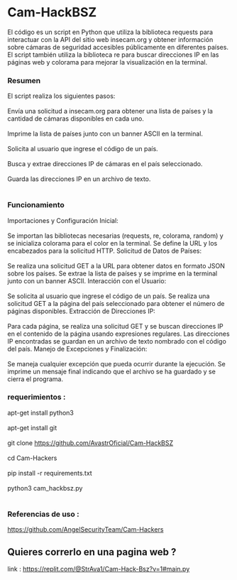 # Cam-HackBSZ
El código es un script en Python que utiliza la biblioteca requests para interactuar con la API del sitio web insecam.org y obtener información sobre cámaras de seguridad accesibles públicamente en diferentes países. El script también utiliza la biblioteca re para buscar direcciones IP en las páginas web y colorama para mejorar la visualización en la terminal.

### Resumen
El script realiza los siguientes pasos:
<br></br>
Envía una solicitud a insecam.org para obtener una lista de países y la cantidad de cámaras disponibles en cada uno.
<br></br>
Imprime la lista de países junto con un banner ASCII en la terminal.
<br></br>
Solicita al usuario que ingrese el código de un país.
<br></br>
Busca y extrae direcciones IP de cámaras en el país seleccionado.
<br></br>
Guarda las direcciones IP en un archivo de texto.
<br></br>
### Funcionamiento
Importaciones y Configuración Inicial:
<br></br>
Se importan las bibliotecas necesarias (requests, re, colorama, random) y se inicializa colorama para el color en la terminal.
Se define la URL y los encabezados para la solicitud HTTP.
Solicitud de Datos de Países:
<br></br>
Se realiza una solicitud GET a la URL para obtener datos en formato JSON sobre los países.
Se extrae la lista de países y se imprime en la terminal junto con un banner ASCII.
Interacción con el Usuario:
<br></br>
Se solicita al usuario que ingrese el código de un país.
Se realiza una solicitud GET a la página del país seleccionado para obtener el número de páginas disponibles.
Extracción de Direcciones IP:
<br></br>
Para cada página, se realiza una solicitud GET y se buscan direcciones IP en el contenido de la página usando expresiones regulares.
Las direcciones IP encontradas se guardan en un archivo de texto nombrado con el código del país.
Manejo de Excepciones y Finalización:
<br></br>
Se maneja cualquier excepción que pueda ocurrir durante la ejecución.
Se imprime un mensaje final indicando que el archivo se ha guardado y se cierra el programa.

### requerimientos :
apt-get install python3
<br></br>
apt-get install git
<br></br>
git clone https://github.com/AvastrOficial/Cam-HackBSZ
<br></br>
cd Cam-Hackers
<br></br>
pip install -r requirements.txt
<br></br>
python3 cam_hackbsz.py
<br></br>
### Referencias de uso :
https://github.com/AngelSecurityTeam/Cam-Hackers

## Quieres correrlo en una pagina web ?
link : https://replit.com/@StrAva1/Cam-Hack-Bsz?v=1#main.py
